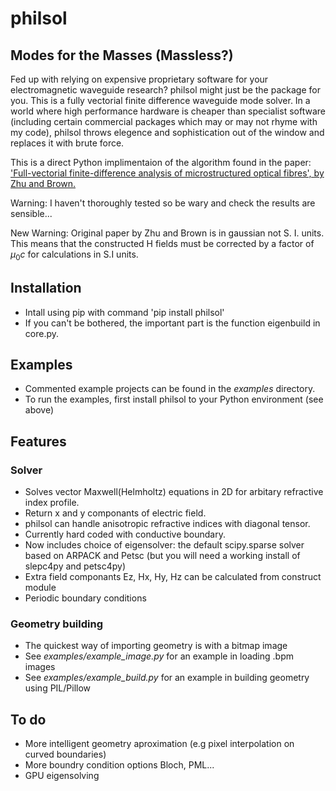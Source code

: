 # philsol

## Modes for the Masses (Massless?)

Fed up with relying on expensive proprietary software for your electromagnetic waveguide research? philsol might just be the package for you.
This is a fully vectorial finite difference waveguide mode solver. In a world where high performance hardware is cheaper than specialist software (including certain commercial packages which may or may not rhyme with my code), philsol throws elegence and sophistication out of the window and replaces it with brute force.

This is a direct Python implimentaion of the algorithm found in the paper:
['Full-vectorial finite-difference analysis of microstructured optical fibres', by Zhu and Brown.](https://doi.org/10.1364/OE.10.000853)

Warning: I haven't thoroughly tested so be wary and check the results are sensible...

New Warning: Original paper by Zhu and Brown is in gaussian not S. I. units.
This means that the constructed H fields must be corrected by a factor of $\mu_0 c$ for calculations in S.I units.

## Installation

- Intall using pip with command 'pip install philsol'
- If you can't be bothered, the important part is the function eigenbuild in core.py.

## Examples

- Commented example projects can be found in the _examples_ directory.
- To run the examples, first install philsol to your Python environment (see above)

## Features

### Solver

- Solves vector Maxwell(Helmholtz) equations in 2D for arbitary refractive index profile.
- Return x and y componants of electric field.
- philsol can handle anisotropic refractive indices with diagonal tensor.
- Currently hard coded with conductive boundary.
- Now includes choice of eigensolver: the default scipy.sparse solver based on ARPACK and Petsc (but you will need a working install of slepc4py and petsc4py)
- Extra field componants Ez, Hx, Hy, Hz can be calculated from construct module
- Periodic boundary conditions

### Geometry building

- The quickest way of importing geometry is with a bitmap image
- See _examples/example_image.py_ for an example in loading .bpm images
- See _examples/example_build.py_ for an example in building geometry using PIL/Pillow

## To do

- More intelligent geometry aproximation (e.g pixel interpolation on curved boundaries)
- More boundry condition options Bloch, PML...
- GPU eigensolving
